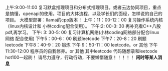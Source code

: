 上午:9:00-11:00 复习默盒推理项目和分布式推理项目。或者云边协同项目，重点是搞懂，openapi的使用。项目的大体流程，以及学长们的面经，怎样说的自己的项目。
大模型部署：llama的cpp版本！
上午：11：00-12：00 复习操作系统内核（linux内核设计和 小林coding配合使用）。
下午:2: 00-3: 30 再补充看C++八股pdf,再学习。
下午: 3: 30-5: 00 复习计算机网络(小林coding网络部分配合linux网络 配合使用)
下午5：00-6：00 刷题leetcode
下午7：20-8：20 刷题leetcode
下午8：40-9：20 锻炼
下午 9：50-11：00 leetcode。or 其他
下午 11:30-12:00 程序员的自我修养。or 其他
其中leetcode 代码随想录和leetcode hot100一起刷！
请尽力遵守，行动行动，不要懒惰随意！！！！！
**闲时等某人消息**
